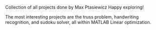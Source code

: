 Collection of all projects done by Max Ptasiewicz
Happy exploring!

The most interesting projects are the truss problem, handwriting recognition, and sudoku solver, all within MATLAB Linear optimization.
